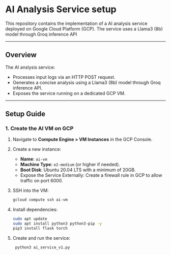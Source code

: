 # AI Analysis Service setup

This repository contains the implementation of a AI analysis service deployed on Google Cloud Platform (GCP). The service uses a Llama3 (8b) model through Groq inference API

---

## **Overview**

The AI anslysis service:
- Processes input logs via an HTTP POST request.
- Generates a concise analysis using a Llama3 (8b) model through Groq inference API.
- Exposes the service running on a dedicated GCP VM.

---

## **Setup Guide**

### **1. Create the AI VM on GCP**
1. Navigate to **Compute Engine > VM Instances** in the GCP Console.
2. Create a new instance:
   - **Name**: `ai-vm`
   - **Machine Type**: `e2-medium` (or higher if needed).
   - **Boot Disk**: Ubuntu 20.04 LTS with a minimum of 20GB.
   - Expose the Service Externally: Create a firewall rule in GCP to allow traffic on port 6000.

3. SSH into the VM:
   ```bash
   gcloud compute ssh ai-vm
3. Install dependencies:
   ```bash
   sudo apt update
   sudo apt install python3 python3-pip -y
   pip3 install flask torch
4. Create and run the service:
   ```bash
    python3 ai_service_v1.py
